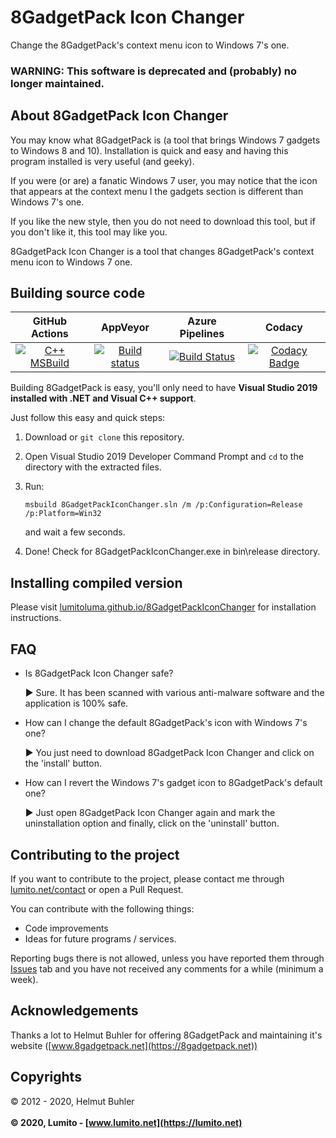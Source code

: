 # 8GadgetPack Icon Changer
Change the 8GadgetPack's context menu icon to Windows 7's one.

### WARNING: This software is deprecated and (probably) no longer maintained.

## About 8GadgetPack Icon Changer
You may know what 8GadgetPack is (a tool that brings Windows 7 gadgets to Windows 8 and 10). Installation is quick and easy and having this program installed is very useful (and geeky).

If you were (or are) a fanatic Windows 7 user, you may notice that the icon that appears at the context menu I the gadgets section is different than Windows 7's one.

If you like the new style, then you do not need to download this tool, but if you don't like it, this tool may like you.

8GadgetPack Icon Changer is a tool that changes 8GadgetPack's context menu icon to Windows 7 one.

## Building source code
|                        GitHub Actions                        |                           AppVeyor                           |                       Azure Pipelines                        |                            Codacy                            |
| :----------------------------------------------------------: | :----------------------------------------------------------: | :----------------------------------------------------------: | :----------------------------------------------------------: |
| [![C++ MSBuild](https://github.com/LumitoLuma/8GadgetPackIconChanger/workflows/C++%20MSBuild/badge.svg)](https://github.com/LumitoLuma/8GadgetPackIconChanger/actions?query=workflow%3A"C%2B%2B+MSBuild") | [![Build status](https://ci.appveyor.com/api/projects/status/1f0lywkbg8m8m5pt?svg=true)](https://ci.appveyor.com/project/LumitoLuma/8GadgetPackIconChanger) | [![Build Status](https://lumito.visualstudio.com/GitHub/_apis/build/status/LumitoLuma.8GadgetPackIconChanger?branchName=master)](https://lumito.visualstudio.com/GitHub/_build/latest?definitionId=7&branchName=master) | [![Codacy Badge](https://app.codacy.com/project/badge/Grade/0c98824bd9594fc3a302299a218fc14a)](https://www.codacy.com/manual/LumitoLuma/8GadgetPackIconChanger?utm_source=github.com&amp;utm_medium=referral&amp;utm_content=LumitoLuma/8GadgetPackIconChanger&amp;utm_campaign=Badge_Grade) |

Building 8GadgetPack is easy, you'll only need to have **Visual Studio 2019 installed with .NET and Visual C++ support**.

Just follow this easy and quick steps:

1.  Download or `git clone` this repository.

2.  Open Visual Studio 2019 Developer Command Prompt and `cd` to the directory with the extracted files.

3.  Run:

    ```batch
    msbuild 8GadgetPackIconChanger.sln /m /p:Configuration=Release /p:Platform=Win32
    ```

    and wait a few seconds.

4.  Done! Check for 8GadgetPackIconChanger.exe in bin\release directory.

## Installing compiled version
Please visit [lumitoluma.github.io/8GadgetPackIconChanger](https://lumitoluma.github.io/8GadgetPackIconChanger) for installation instructions.

## FAQ

-   Is 8GadgetPack Icon Changer safe?

    ► Sure. It has been scanned with various anti-malware software and the application is 100% safe.

-   How can I change the default 8GadgetPack's icon with Windows 7's one?

    ►  You just need to download 8GadgetPack Icon Changer and click on the 'install' button.

-   How can I revert the Windows 7's gadget icon to 8GadgetPack's default one?

    ► Just open 8GadgetPack Icon Changer again and mark the uninstallation option and finally, click on the 'uninstall' button.

## Contributing to the project
If you want to contribute to the project, please contact me through [lumito.net/contact](https://lumito.net/contact) or open a Pull Request.

You can contribute with the following things:

-   Code improvements
-   Ideas for future programs / services.

Reporting bugs there is not allowed, unless you have reported them through [Issues](https://github.com/LumitoLuma/8GadgetPackIconChanger/issues) tab and you have not received any comments for a while (minimum a week).

## Acknowledgements
Thanks a lot to Helmut Buhler for offering 8GadgetPack and maintaining it's website ([www.8gadgetpack.net](https://8gadgetpack.net))

## Copyrights
© 2012 - 2020, Helmut Buhler
<br><br>
**© 2020, Lumito - [www.lumito.net](https://lumito.net)**
